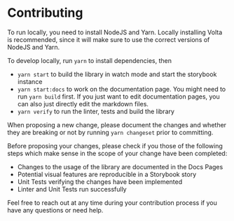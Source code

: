 # Contributing

To run locally, you need to install NodeJS and Yarn. Locally installing
Volta is recommended, since it will make sure to use the correct versions
of NodeJS and Yarn.

To develop locally, run ``yarn`` to install dependencies, then

- ``yarn start`` to build the library in watch mode and start the storybook instance
- ``yarn start:docs`` to work on the documentation page. You might need to run
  ``yarn build`` first. If you just want to edit documentation pages, you can also
  just directly edit the markdown files.
- ``yarn verify`` to run the linter, tests and build the library

When proposing a new change, please document the changes and whether
they are breaking or not by running ``yarn changeset`` prior to committing.

Before proposing your changes, please check if you those of the following steps
which make sense in the scope of your change have been completed:

- Changes to the usage of the library are documented in the Docs Pages
- Potential visual features are reproducible in a Storybook story
- Unit Tests verifying the changes have been implemented
- Linter and Unit Tests run successfully

Feel free to reach out at any time during your contribution process if you 
have any questions or need help.
<!-- TODO add discord link once available -->

<!-- TODO: The following steps need to be improved for a good contributing community:
- Documentation on library architecture -->
